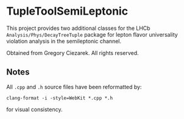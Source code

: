 # TupleToolSemiLeptonic
This project provides two additional classes for the LHCb `Analysis/Phys/DecayTreeTuple`
package for lepton flavor universality violation analysis in the semileptonic
channel.

Obtained from Gregory Ciezarek. All rights reserved.

## Notes
All `.cpp` and `.h` source files have been reformatted by:
```
clang-format -i -style=WebKit *.cpp *.h
```
for visual consistency.

